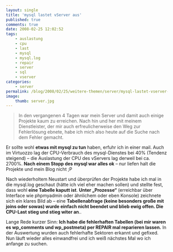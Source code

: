 ```yaml
---
layout: single
title: 'mysql lastet vServer aus'
published: true
comments: true
date: 2008-02-25 12:02:52
tags:
    - auslastung
    - cpu
    - last
    - mysql
    - mysql.log
    - repair
    - server
    - sql
    - vserver
categories:
    - server
permalink: /blog/2008/02/25/weitere-themen/server/mysql-lastet-vserver-aus
image:
    thumb: server.jpg
---
```

> In den vergangenen 4 Tagen war mein Server und damit auch einige Projekte kaum zu erreichen. Nach hin und her mit meinem Dienstleister, der mir auch erfreulicherweise den Weg zur Fehlerlösung ebnete, habe ich mich also heute auf die Suche nach dem Fehler gemacht.



Er sollte wohl **etwas mit mysql zu tun** haben, erfuhr ich in einer mail. Auch im Virtuozzo lag der CPU-Verbrauch des mysql-Dienstes bei 40% (Tendenz steigend) &#8211; die Auslastung der CPU des vServers lag derweil bei ca. 2700%. **Nach einem Stopp des mysql war alles ok** &#8211; nur liefen halt die Projekte und mein Blog nicht ;P

Nach wiederholtem Neustart und überprüfen der Projekte habe ich mal in die mysql.log geschaut (hätte ich viel eher machen sollen) und stellte fest, dass wohl **eine Tabelle kaputt ist**. **Unter &#8222;Prozesse&#8220;** (erreichbar über Interface wie phpmyadmin oder ähnlichem oder eben Konsole) zeichnete sich ein klares Bild ab &#8211; eine **Tabellenabfrage (keine besonders große mit joins oder sowas) wurde einfach nicht beendet und blieb ewig offen. Die CPU-Last stieg und stieg witer an**..

Lange Rede kurzer Sinn: **Ich habe die fehlerhaften Tabellen (bei mir waren es wp\_comments und wp\_postmeta) per REPAIR mal reparieren lassen.** In der Auswertung wurden auch fehlerhafte Sektoren erkannt und gefixed. Nun läuft wieder alles einwandfrei und ich weiß nächstes Mal wo ich anfange zu suchen.